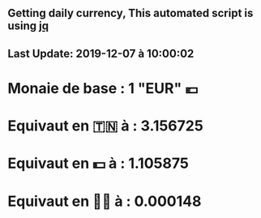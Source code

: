 ## Getting daily currency, This automated script is using [jq](https://stedolan.github.io/jq/)
## Last Update:  2019-12-07 à 10:00:02
 # Monaie de base : 1 "EUR" 💶 
 # Equivaut en 🇹🇳 à :  3.156725 
 # Equivaut en 💵 à : 1.105875
 # Equivaut en 🐱‍💻 à :  0.000148
